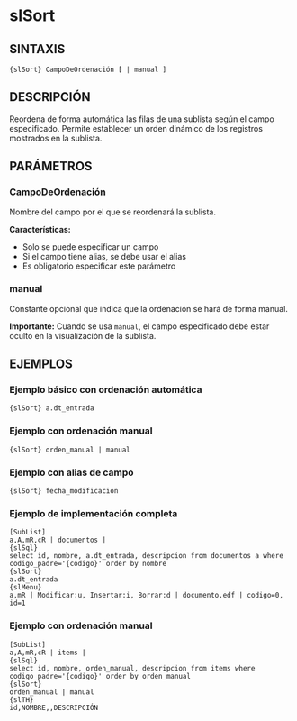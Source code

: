 # slSort

## SINTAXIS

```
{slSort} CampoDeOrdenación [ | manual ]
```

## DESCRIPCIÓN

Reordena de forma automática las filas de una sublista según el campo especificado. Permite establecer un orden dinámico de los registros mostrados en la sublista.

## PARÁMETROS

### CampoDeOrdenación  
Nombre del campo por el que se reordenará la sublista.

**Características:**
- Solo se puede especificar un campo
- Si el campo tiene alias, se debe usar el alias
- Es obligatorio especificar este parámetro

### manual
Constante opcional que indica que la ordenación se hará de forma manual.

**Importante:** Cuando se usa `manual`, el campo especificado debe estar oculto en la visualización de la sublista.

## EJEMPLOS

### Ejemplo básico con ordenación automática

```
{slSort} a.dt_entrada
```

### Ejemplo con ordenación manual

```
{slSort} orden_manual | manual
```

### Ejemplo con alias de campo

```
{slSort} fecha_modificacion
```

### Ejemplo de implementación completa

```
[SubList]
a,A,mR,cR | documentos |
{slSql}
select id, nombre, a.dt_entrada, descripcion from documentos a where codigo_padre='{codigo}' order by nombre
{slSort}
a.dt_entrada
{slMenu}
a,mR | Modificar:u, Insertar:i, Borrar:d | documento.edf | codigo=0, id=1
```

### Ejemplo con ordenación manual

```
[SubList]
a,A,mR,cR | items |
{slSql}
select id, nombre, orden_manual, descripcion from items where codigo_padre='{codigo}' order by orden_manual
{slSort}
orden_manual | manual
{slTH}
id,NOMBRE,,DESCRIPCIÓN
```